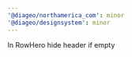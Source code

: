 ```yaml
---
'@diageo/northamerica_com': minor
'@diageo/designsystem': minor
---
```


In RowHero hide header if empty
